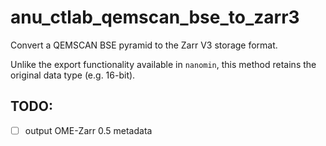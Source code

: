 # anu_ctlab_qemscan_bse_to_zarr3

Convert a QEMSCAN BSE pyramid to the Zarr V3 storage format.

Unlike the export functionality available in `nanomin`, this method retains the original data type (e.g. 16-bit).

## TODO:
- [ ] output OME-Zarr 0.5 metadata
